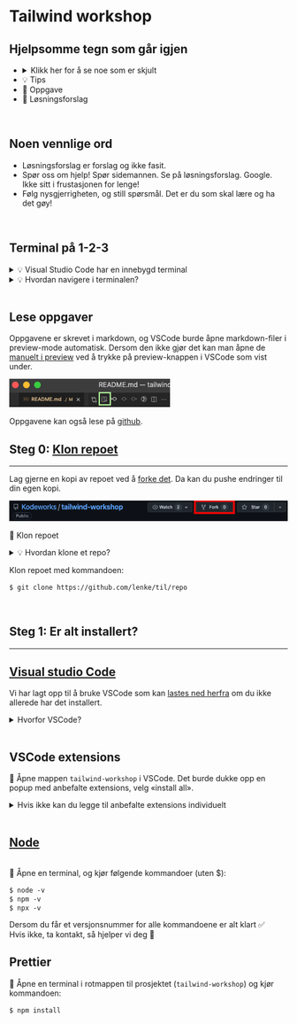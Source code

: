 # Tailwind workshop

## Hjelpsomme tegn som går igjen

- <details><summary>Klikk her for å se noe som er skjult</summary>
  <img src="https://media1.giphy.com/media/yYSSBtDgbbRzq/giphy.gif?cid=ecf05e4797zegn3f6aaier6wo0mdzchlml7yx6bav4awlvav&rid=giphy.gif&ct=g"></img></details>
- 💡 Tips
- 📜 Oppgave
- 🙈 Løsningsforslag

<br/>

## Noen vennlige ord

- Løsningsforslag er forslag og ikke fasit.
- Spør oss om hjelp! Spør sidemannen. Se på løsningsforslag. Google. Ikke sitt i frustasjonen for lenge!
- Følg nysgjerrigheten, og still spørsmål. Det er du som skal lære og ha det gøy!

<br/>

## Terminal på 1-2-3

<details><summary>💡 Visual Studio Code har en innebygd terminal</summary>

- Høyreklikk på en fil i filutforskeren til VSCode og velg «Open in Integrated Terminal».  
  ![Åpne terminal integrert i VSCode i filutforskeren](bilder-til-readme/vs-code-terminal-1.png)
- Eller velg «Terminal» i menyen helt i toppen av skjermen -> «New Terminal»  
![Åpne terminal integrert i VSCode i menyen](bilder-til-readme/vs-code-terminal-2.png)
</details>
<details><summary>💡 Hvordan navigere i terminalen?</summary>

list opp mapper og filer:

```console
$ ls
```

Gå inn i mappe:

```console
$ cd mappenavn
```

Gå ut av mappe:

```console
$ cd ..
```

</details>
<br/>

## Lese oppgaver

Oppgavene er skrevet i markdown, og VSCode burde åpne markdown-filer i preview-mode automatisk. Dersom den ikke gjør det kan man åpne de [manuelt i preview](https://code.visualstudio.com/docs/languages/markdown#_markdown-preview) ved å trykke på preview-knappen i VSCode som vist under.

!["Hvordan åpne preview i markdown"](bilder-til-readme/open-preview-markdown.png)

Oppgavene kan også lese på [github](https://github.com/Kodeworks/tailwind-workshop).

## Steg 0: [Klon repoet](https://docs.github.com/en/repositories/creating-and-managing-repositories/cloning-a-repository#cloning-a-repository)

---

Lag gjerne en kopi av repoet ved å [forke det](https://docs.github.com/en/get-started/quickstart/fork-a-repo#forking-a-repository). Da kan du pushe endringer til din egen kopi.

![Fork-knapp på github](bilder-til-readme/fork.png)

📜 Klon repoet

<details><summary>💡 Hvordan klone et repo?</summary>

Kopier lenken til repoet (Lenken fra ditt eget repo om du har forket det)

![Knapp for kopiering av url til repo](bilder-til-readme/copy-repo-url.png)

Åpne en terminal, og naviger til hvor du ønsker å kopiere koden.

  </details>

Klon repoet med kommandoen:

```console
$ git clone https://github.com/lenke/til/repo
```

  </details>

<br/>

## Steg 1: Er alt installert?

---

## [Visual studio Code](https://code.visualstudio.com/download)

Vi har lagt opp til å bruke VSCode som kan [lastes ned herfra](https://code.visualstudio.com/download) om du ikke allerede har det installert.

<details><summary>Hvorfor VSCode?</summary>

- Tailwind vedlikeholder en [offisiell VSCode extension](https://marketplace.visualstudio.com/items?itemName=bradlc.vscode-tailwindcss) som gir autocomplete og annet snacks.
- Det er enklere for oss å hjelpe til når vi bruker samme editor.
</details>
<br/>

## VSCode extensions

📜 Åpne mappen `tailwind-workshop` i VSCode. Det burde dukke opp en popup med anbefalte extensions, velg «install all».

<details><summary>Hvis ikke kan du legge til anbefalte extensions individuelt</summary>

> Trykk på lenken og trykk «install».

- [Tailwind CSS IntelliSense](https://marketplace.visualstudio.com/items?itemName=bradlc.vscode-tailwindcss)
- [Auto-Open Markdown Preview](https://marketplace.visualstudio.com/items?itemName=hnw.vscode-auto-open-markdown-preview)
- [Prettier - Code formatter](https://marketplace.visualstudio.com/items?itemName=esbenp.prettier-vscode)

</details>
<br/>

## [Node](https://nodejs.org/en/download/)

<br/>
📜 Åpne en terminal, og kjør følgende kommandoer (uten $):

```console
$ node -v
$ npm -v
$ npx -v
```

Dersom du får et versjonsnummer for alle kommandoene er alt klart ✅  
Hvis ikke, ta kontakt, så hjelper vi deg 🏃

## Prettier

📜 Åpne en terminal i rotmappen til prosjektet (`tailwind-workshop`) og kjør kommandoen:

```console
$ npm install
```
